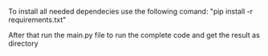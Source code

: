 To install all needed dependecies use the following comand: "pip install -r requirements.txt"

After that run the main.py file to run the complete code and get the result as directory
